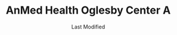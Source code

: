 ---
layout: location-page
date: Last Modified
description: "Local COVID-19 testing is available at AnMed Health Oglesby Center A in Anderson, South Carolina, USA."
permalink: "locations/south-carolina/anderson/anmed-health-oglesby-center-a/"
tags:
  - locations
  - south-carolina
title: AnMed Health Oglesby Center A
uniqueName: anmed-health-oglesby-center-a
state: South Carolina
stateAbbr: SC
hood: "Anderson"
address: "2000 East Greenville St"
city: "Anderson"
zip: "29621"
zipsNearby: "30817 29819 29835 29899 29838 29840 29844 29845 29848 28773 28774 28775 28708 28712 28717 28718 28722 28724 28726 28729 28731 28736 28739 28791 28792 28793 28741 28742 28759 28747 28750 28756 28758 28763 28766 28768 28772 28782 28783 28784 28790 29620 29621 29622 29623 29624 29625 29626 29320 29627 29321 29628 29322 29630 29037 29323 29631 29632 29633 29634 29635 29324 29325 29636 29329 29330 29331 29332 29638 29333 29639 29334 29640 29641 29642 29335 29336 29643 29338 29644 29346 29348 29645 29601 29602 29603 29604 29605 29606 29607 29608 29609 29610 29611 29612 29613 29614 29615 29616 29617 29646 29647 29648 29649 29650 29651 29652 29653 29695 29654 29349 29655 29351 29353 29395 29355 29656 29356 29360 29657 29658 29659 29365 29661 29662 29368 29369 29664 29370 29108 29665 29666 29667 29372 29373 29374 29669 29670 29671 29673 29375 29675 29376 29676 29138 29677 29672 29678 29679 29145 29680 29681 29682 29683 29301 29302 29303 29304 29305 29306 29307 29316 29318 29319 29684 29377 29685 29686 29687 29688 29689 29690 29378 29379 29691 29692 29384 29385 29693 29696 29386 29178 29697 29388 30510 30619 30601 30602 30603 30604 30605 30606 30607 30608 30609 30612 30511 30516 30624 30520 30627 30521 30523 30525 30628 30629 30529 30530 30599 30531 30630 30633 30535 30544 30634 30537 30538 30635 30639 30543 30643 30547 30646 30647 30549 30552 30553 30648 30554 30557 30558 30562 30563 30565 30568 30660 30662 30667 30671 30573 30576 30668 30577 30598 30580 30673 30581 30683 29390 29391 29698 30596" 
mapUrl: "http://maps.apple.com/?q=AnMed+Health+Oglesby+Center+A&address=2000+East+Greenville+St,Anderson,South+Carolina,29621"
locationType: Drive-thru
phone: "864-512-1000"
website: "https://anmedhealth.org/Coronavirus"
onlineBooking: undefined
closed: undefined
closedUpdate: April 22nd, 2020
notes: "By appointment only."
days: Weekdays
hours: 9AM-Noon
altDays: Weekdays
altHours: 1PM-3:30PM
alt2Days: Saturdays
alt2Hours: 9AM-Noon
ctaMessage: Learn more
ctaUrl: "https://anmedhealth.org/Coronavirus"
---